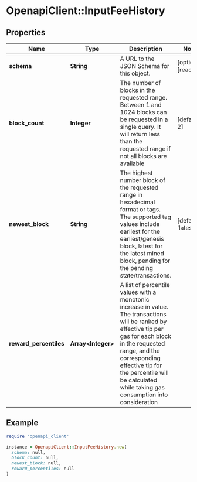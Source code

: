 # OpenapiClient::InputFeeHistory

## Properties

| Name | Type | Description | Notes |
| ---- | ---- | ----------- | ----- |
| **schema** | **String** | A URL to the JSON Schema for this object. | [optional][readonly] |
| **block_count** | **Integer** | The number of blocks in the requested range. Between 1 and 1024 blocks can be requested in a single query. It will return less than the requested range if not all blocks are available | [default to 2] |
| **newest_block** | **String** | The highest number block of the requested range in hexadecimal format or tags. The supported tag values include earliest for the earliest/genesis block, latest for the latest mined block, pending for the pending state/transactions. | [default to &#39;latest&#39;] |
| **reward_percentiles** | **Array&lt;Integer&gt;** | A list of percentile values with a monotonic increase in value. The transactions will be ranked by effective tip per gas for each block in the requested range, and the corresponding effective tip for the percentile will be calculated while taking gas consumption into consideration |  |

## Example

```ruby
require 'openapi_client'

instance = OpenapiClient::InputFeeHistory.new(
  schema: null,
  block_count: null,
  newest_block: null,
  reward_percentiles: null
)
```

